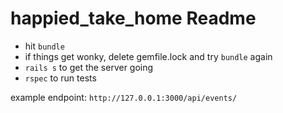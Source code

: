 # happied_take_home Readme
* hit `bundle`
* if things get wonky, delete gemfile.lock and try `bundle` again
* `rails s` to get the server going
* `rspec` to run tests

example endpoint: `http://127.0.0.1:3000/api/events/`
